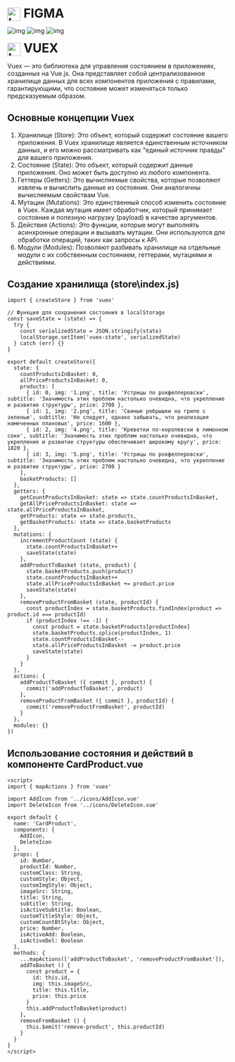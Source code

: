 <h1 style="display: inline;">
  <img src="./Images/figma.svg" alt="Logo" style="vertical-align: middle; width: 30px;"/> FIGMA
</h1>

![img](./Images/1.png)
![img](./Images/2.png)
![img](./Images/3.png)


<h1 style="display: inline;">
  <img src="./Images/vue.svg" alt="Logo" style="vertical-align: middle; width: 30px;"/> VUEX
</h1>

Vuex — это библиотека для управления состоянием в приложениях, созданных на Vue.js. Она представляет собой централизованное хранилище данных для всех компонентов приложения с правилами, гарантирующими, что состояние может изменяться только предсказуемым образом.

## Основные концепции Vuex
1. Хранилище (Store): Это объект, который содержит состояние вашего приложения. В Vuex хранилище является единственным источником данных, и его можно рассматривать как "единый источник правды" для вашего приложения.
2. Состояние (State): Это объект, который содержит данные приложения. Оно может быть доступно из любого компонента.
3. Геттеры (Getters): Это вычисляемые свойства, которые позволяют извлечь и вычислить данные из состояния. Они аналогичны вычисляемым свойствам Vue.
4. Мутации (Mutations): Это единственный способ изменить состояние в Vuex. Каждая мутация имеет обработчик, который принимает состояние и полезную нагрузку (payload) в качестве аргументов.
5. Действия (Actions): Это функции, которые могут выполнять асинхронные операции и вызывать мутации. Они используются для обработки операций, таких как запросы к API.
6. Модули (Modules): Позволяют разбивать хранилище на отдельные модули с их собственным состоянием, геттерами, мутациями и действиями.


## Создание хранилища (store\index.js)
```
import { createStore } from 'vuex'

// Функция для сохранения состояния в localStorage
const saveState = (state) => {
  try {
    const serializedState = JSON.stringify(state)
    localStorage.setItem('vuex-state', serializedState)
  } catch (err) {}
}

export default createStore({
  state: {
    countProductsInBasket: 0,
    allPriceProductsInBasket: 0,
    products: [
      { id: 0, img: '1.png', title: 'Устрицы по рокфеллеровски', subtitle: 'Значимость этих проблем настолько очевидна, что укрепление и развитие структуры', price: 2700 },
      { id: 1, img: '2.png', title: 'Свиные ребрышки на гриле с зеленью', subtitle: 'Не следует, однако забывать, что реализация намеченных плановых', price: 1600 },
      { id: 2, img: '4.png', title: 'Креветки по-королевски в лимонном соке', subtitle: 'Значимость этих проблем настолько очевидна, что укрепление и развитие структуры обеспечивает широкому кругу', price: 1820 },
      { id: 3, img: '5.png', title: 'Устрицы по рокфеллеровски', subtitle: 'Значимость этих проблем настолько очевидна, что укрепление и развитие структуры', price: 2700 }
    ],
    basketProducts: []
  },
  getters: {
    getCountProductsInBasket: state => state.countProductsInBasket,
    getAllPriceProductsInBasket: state => state.allPriceProductsInBasket,
    getProducts: state => state.products,
    getBasketProducts: state => state.basketProducts
  },
  mutations: {
    incrementProductCount (state) {
      state.countProductsInBasket++
      saveState(state)
    },
    addProductToBasket (state, product) {
      state.basketProducts.push(product)
      state.countProductsInBasket++
      state.allPriceProductsInBasket += product.price
      saveState(state)
    },
    removeProductFromBasket (state, productId) {
      const productIndex = state.basketProducts.findIndex(product => product.id === productId)
      if (productIndex !== -1) {
        const product = state.basketProducts[productIndex]
        state.basketProducts.splice(productIndex, 1)
        state.countProductsInBasket--
        state.allPriceProductsInBasket -= product.price
        saveState(state)
      }
    }
  },
  actions: {
    addProductToBasket ({ commit }, product) {
      commit('addProductToBasket', product)
    },
    removeProductFromBasket ({ commit }, productId) {
      commit('removeProductFromBasket', productId)
    }
  },
  modules: {}
})
```

## Использование состояния и действий в компоненте CardProduct.vue
```
<script>
import { mapActions } from 'vuex'

import AddIcon from '../icons/AddIcon.vue'
import DeleteIcon from '../icons/DeleteIcon.vue'

export default {
  name: 'CardProduct',
  components: {
    AddIcon,
    DeleteIcon
  },
  props: {
    id: Number,
    productId: Number,
    customClass: String,
    customStyle: Object,
    customImgStyle: Object,
    imageSrc: String,
    title: String,
    subtitle: String,
    isActiveSubtitle: Boolean,
    customTitleStyle: Object,
    customCountBtStyle: Object,
    price: Number,
    isActiveAdd: Boolean,
    isActiveDel: Boolean
  },
  methods: {
    ...mapActions(['addProductToBasket', 'removeProductFromBasket']),
    addToBasket () {
      const product = {
        id: this.id,
        img: this.imageSrc,
        title: this.title,
        price: this.price
      }
      this.addProductToBasket(product)
    },
    removeFromBasket () {
      this.$emit('remove-product', this.productId)
    }
  }
}
</script>
```
